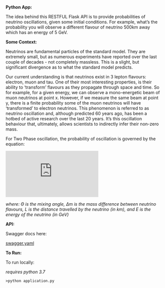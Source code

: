 **Python App:**

The idea behind this RESTFUL Flask API is to provide probabilities of neutrino oscillations, given some initial conditions. For example, what’s the probability you will observe a different flavour of neutrino 500km away which has an energy of 5 GeV.

**Some Context:**

Neutrinos are fundamental particles of the standard model. They are extremely small, but as numerous experiments have reported over the last couple of decades - not completely massless. This is a slight, but significant divergence as to what the standard model predicts.

Our current understanding is that neutrinos exist in 3 lepton flavours: electron, muon and tau. One of their most interesting properties, is their ability to ‘transform’ flavours as they propagate through space and time. So for example, for a given energy, we can observe a mono-energetic beam of muon neutrinos at point x. However, if we measure the same beam at point y, there is a finite probability some of the muon neutrinos will have ‘transformed’ to electron neutrinos. This phenomenon is referred to as neutrino oscillation and, although predicted 60 years ago, has been a hotbed of active research over the last 20 years. It’s this oscillation behaviour that, ultimately, allows scientists to indirectly infer their non-zero mass.

For Two Phase oscillation, the probability of oscillation is governed by the equation:

 ![EQUATION](https://latex.codecogs.com/gif.latex?P_%7Ba%5Crightarrow%20b%7D%20%3D%20sin%5E2%282%5CTheta%20%29sin%5E2%281.27%5Ccdot%20%28%5CDelta%20m%5E2_%7B21%7DL/%20E%29%29)

*where: &Theta; is the mixing angle, &Delta;m is the mass difference between neutrino flavours, L is the distance travelled by the neutrino (in km), and E is the energy of the neutrino (in GeV)*



**API:**

Swagger docs here:

[swagger.yaml](swagger.yaml)

**To Run:**

To run locally:

*requires python 3.7*

`>python application.py`